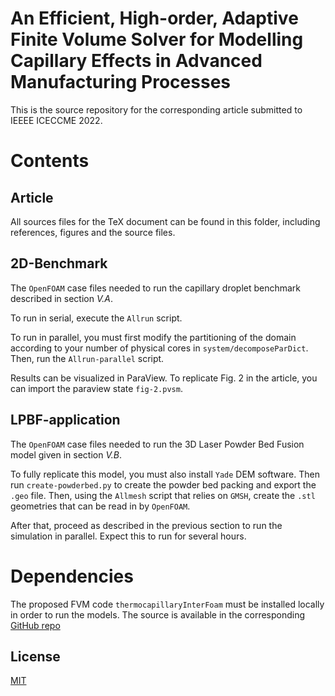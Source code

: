 # An Efficient, High-order, Adaptive Finite Volume Solver for Modelling Capillary Effects in Advanced Manufacturing Processes

This is the source repository for the corresponding article submitted to IEEEE ICECCME 2022.

# Contents

## Article

All sources files for the TeX document can be found in this folder, including references, figures and the source files.

## 2D-Benchmark

The `OpenFOAM` case files needed to run the capillary droplet benchmark described in section _V.A_.

To run in serial, execute the `Allrun` script.

To run in parallel, you must first modify the partitioning of the domain according to your number of physical cores in `system/decomposeParDict`.
Then, run the `Allrun-parallel` script.

Results can be visualized in ParaView.
To replicate Fig. 2 in the article, you can import the paraview state `fig-2.pvsm`.

## LPBF-application

The `OpenFOAM` case files needed to run the 3D Laser Powder Bed Fusion model given in section _V.B_.

To fully replicate this model, you must also install `Yade` DEM software. Then run `create-powderbed.py` to create the powder bed packing and export the `.geo` file.
Then, using the `Allmesh` script that relies on `GMSH`, create the `.stl` geometries that can be read in by `OpenFOAM`.

After that, proceed as described in the previous section to run the simulation in parallel. Expect this to run for several hours.

# Dependencies

The proposed FVM code `thermocapillaryInterFoam` must be installed locally in order to run the models.
The source is available in the corresponding [GitHub repo](https://github.com/pzimbrod/thermocapillaryInterFoam)

## License

[MIT](https://choosealicense.com/licenses/mit/)
